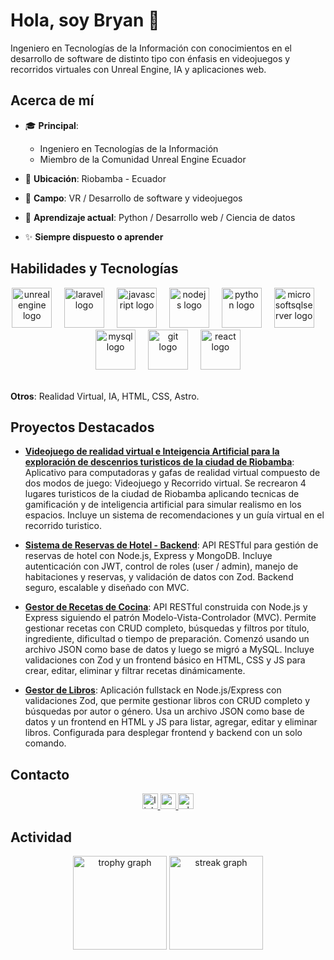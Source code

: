 # Hola, soy Bryan 👋

<p align="left">Ingeniero en Tecnologías de la Información con conocimientos en el desarrollo de software de distinto tipo con énfasis en videojuegos y recorridos virtuales con Unreal Engine, IA y aplicaciones web.</p>

## Acerca de mí

- 🎓 **Principal**: 
    - Ingeniero en Tecnologías de la Información
    - Miembro de la Comunidad Unreal Engine Ecuador

- 📍 **Ubicación**: Riobamba - Ecuador
- 💼 **Campo**: VR / Desarrollo de software y videojuegos
- 🌱 **Aprendizaje actual**: Python / Desarrollo web / Ciencia de datos

- ✨ **Siempre dispuesto o aprender**

## Habilidades y Tecnologías

<div align="center">
  <img src="https://cdn.jsdelivr.net/gh/devicons/devicon/icons/unrealengine/unrealengine-original-wordmark.svg" height="64" alt="unrealengine logo"  />
  <img width="12" />
  <img src="https://cdn.jsdelivr.net/gh/devicons/devicon/icons/laravel/laravel-original.svg" height="64" alt="laravel logo"  />
  <img width="12" />
  <img src="https://cdn.jsdelivr.net/gh/devicons/devicon/icons/javascript/javascript-original.svg" height="64" alt="javascript logo"  />
  <img width="12" />
  <img src="https://cdn.jsdelivr.net/gh/devicons/devicon/icons/nodejs/nodejs-plain-wordmark.svg" height="64" alt="nodejs logo"  />
  <img width="12" />  
  <img src="https://skillicons.dev/icons?i=py" height="64" alt="python logo"  />
  <img width="12" />
  <img src="https://cdn.jsdelivr.net/gh/devicons/devicon/icons/microsoftsqlserver/microsoftsqlserver-plain-wordmark.svg" height="64" alt="microsoftsqlserver logo"  />
  <img width="12" />
  <img src="https://cdn.jsdelivr.net/gh/devicons/devicon/icons/mysql/mysql-original.svg" height="64" alt="mysql logo"  />
  <img width="12" />
  <img src="https://cdn.jsdelivr.net/gh/devicons/devicon/icons/git/git-original.svg" height="64" alt="git logo"  />
  <img width="12" />
  <img src="https://cdn.jsdelivr.net/gh/devicons/devicon/icons/react/react-original.svg" height="64" alt="react logo"  />
</div>

<div>
    <p> </br><strong>Otros</strong>: Realidad Virtual, IA, HTML, CSS, Astro.</p>
</div>




## Proyectos Destacados
    
- **[Videojuego de realidad virtual e Inteigencia Artificial para la exploración de descenrios turisticos de la ciudad de Riobamba](https://youtu.be/3J5ZmO6B_2A)**: Aplicativo para computadoras y gafas de realidad virtual compuesto de dos modos de juego: Videojuego y Recorrido virtual. Se recrearon 4 lugares turisticos de la ciudad de Riobamba aplicando tecnicas de gamificación y de inteligencia artificial para simular realismo en los espacios. Incluye un sistema de recomendaciones y un guía virtual en el recorrido turistico.

  
- **[Sistema de Reservas de Hotel - Backend](https://github.com/BryanGuapulema/hotel_reservation_backend)**: API RESTful para gestión de reservas de hotel con Node.js, Express y MongoDB. Incluye autenticación con JWT, control de roles (user / admin), manejo de habitaciones y reservas, y validación de datos con Zod. Backend seguro, escalable y diseñado con MVC.
  
- **[Gestor de Recetas de Cocina](https://github.com/BryanGuapulema/recipe_fullstack)**: API RESTful construida con Node.js y Express siguiendo el patrón Modelo-Vista-Controlador (MVC). Permite gestionar recetas con CRUD completo, búsquedas y filtros por título, ingrediente, dificultad o tiempo de preparación. Comenzó usando un archivo JSON como base de datos y luego se migró a MySQL. Incluye validaciones con Zod y un frontend básico en HTML, CSS y JS para crear, editar, eliminar y filtrar recetas dinámicamente.
  
- **[Gestor de Libros](https://github.com/BryanGuapulema/book_exercise)**: Aplicación fullstack en Node.js/Express con validaciones Zod, que permite gestionar libros con CRUD completo y búsquedas por autor o género. Usa un archivo JSON como base de datos y un frontend en HTML y JS para listar, agregar, editar y eliminar libros. Configurada para desplegar frontend y backend con un solo comando.
   

## Contacto

<div align="center">
  <a href="https://www.linkedin.com/in/bryan-guapulema-91165226b" target="_blank">
    <img src="https://img.shields.io/static/v1?message=LinkedIn&logo=linkedin&label=&color=0077B5&logoColor=white&labelColor=&style=for-the-badge" height="25" alt="linkedin logo"  />
  </a>
  <a href="mailto:bryan19012003@gmail.com" target="_blank">
    <img src="https://img.shields.io/static/v1?message=Gmail&logo=gmail&label=&color=D14836&logoColor=white&labelColor=&style=for-the-badge" height="25" alt="gmail logo"  />
  </a>
  <a href="https://wa.me/593987613597" target="_blank">
    <img src="https://img.shields.io/static/v1?message=Whatsapp&logo=whatsapp&label=&color=25D366&logoColor=white&labelColor=&style=for-the-badge" height="25" alt="whatsapp logo"  />
  </a>
</div>


## Actividad

<div align="center">
 
  <img src="https://github-profile-trophy.vercel.app?username=BryanGuapulema&theme=dracula&column=-1&row=1&margin-w=8&margin-h=8&no-bg=false&no-frame=false&order=4" height="150" alt="trophy graph"  />
 <img src="https://streak-stats.demolab.com?user=BryanGuapulema&locale=en&mode=daily&theme=dracula&hide_border=false&border_radius=5&order=3" height="150" alt="streak graph"  />
</div>

<!-- - 
- **[Portafolio]()**:

- **[Sistema para el análisis de legibilidad de un texto]()**:


<!--
<picture>
  <source media="(prefers-color-scheme: dark)" srcset="https://gitlab.com/[BryanGuapulema]/[BryanGuapulema]/-/raw/main/output/pacman-contribution-graph-dark.svg">
  <source media="(prefers-color-scheme: light)" srcset="https://gitlab.com/[BryanGuapulema]/[BryanGuapulema]/-/raw/main/output/pacman-contribution-graph-light.svg">
  <img alt="pacman contribution graph" src="https://gitlab.com/[BryanGuapulema]/[BryanGuapulema]/-/raw/main/output/pacman-contribution-graph-light.svg">
</picture>

![ GitHub stats](https://github-readme-stats.vercel.app/api?username=BryanGuapulema&show_icons=true&theme=radical)
![Top Langs](https://github-readme-stats.vercel.app/api/top-langs/?username=BryanGuapulema&layout=compact)


-->
